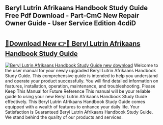 ## Beryl Lutrin Afrikaans Handbook Study Guide Free Pdf Download - Part-CmC New Repair Owner Guide - User Service Edition 4cdiD

# <h2><a href="http://bc84995.oget.top/?id=Beryl+Lutrin+Afrikaans+Handbook+Study+Guide">🔗Download New 👉🔴 Beryl Lutrin Afrikaans Handbook Study Guide</a></h2>

[![Beryl Lutrin Afrikaans Handbook Study Guide new download](https://i.imgur.com/5g1atiW.png)](http://bc84995.oget.top/?id=Beryl+Lutrin+Afrikaans+Handbook+Study+Guide)
Welcome to the user manual for your newly upgraded Beryl Lutrin Afrikaans Handbook Study Guide. This comprehensive guide is intended to help you understand and operate your product successfully. You will find detailed information on features, installation, operation, maintenance, and troubleshooting. Please Keep This Manual for Future Reference This manual will be your reliable guide to using your new Beryl Lutrin Afrikaans Handbook Study Guide effectively. This Beryl Lutrin Afrikaans Handbook Study Guide comes equipped with a wealth of features to enhance your daily life. Your Satisfaction is Guaranteed Beryl Lutrin Afrikaans Handbook Study Guide. We stand behind the quality of our products and services.

